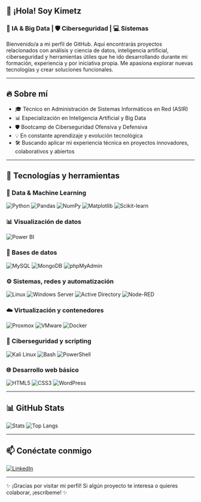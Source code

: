 ## 👋 ¡Hola! Soy Kimetz
### 🤖 IA & Big Data | 🛡️ Ciberseguridad | 💻 Sistemas

Bienvenido/a a mi perfil de GitHub. Aquí encontrarás proyectos relacionados con análisis y ciencia de datos, inteligencia artificial, ciberseguridad y herramientas útiles que he ido desarrollando durante mi formación, experiencia y por iniciativa propia. Me apasiona explorar nuevas tecnologías y crear soluciones funcionales.

---

## 🔥 Sobre mí
- 🎓 Técnico en Administración de Sistemas Informáticos en Red (ASIR)
- 📊 Especialización en Inteligencia Artificial y Big Data
- 🛡️ Bootcamp de Ciberseguridad Ofensiva y Defensiva
- 💡 En constante aprendizaje y evolución tecnológica
- 🛠️ Buscando aplicar mi experiencia técnica en proyectos innovadores, colaborativos y abiertos


---

## 🚀 Tecnologías y herramientas

### 🧠 Data & Machine Learning  
![Python](https://img.shields.io/badge/Python-3776AB?style=flat&logo=python&logoColor=white)
![Pandas](https://img.shields.io/badge/Pandas-150458?style=flat&logo=pandas)
![NumPy](https://img.shields.io/badge/NumPy-013243?style=flat&logo=numpy)
![Matplotlib](https://img.shields.io/badge/Matplotlib-11557C?style=flat&logo=matplotlib)
![Scikit-learn](https://img.shields.io/badge/Scikit--learn-F7931E?style=flat&logo=scikit-learn)

### 📊 Visualización de datos  
![Power BI](https://img.shields.io/badge/Power_BI-F2C811?style=flat&logo=powerbi&logoColor=black)

### 🧱 Bases de datos  
![MySQL](https://img.shields.io/badge/MySQL-4479A1?style=flat&logo=mysql&logoColor=white)
![MongoDB](https://img.shields.io/badge/MongoDB-47A248?style=flat&logo=mongodb&logoColor=white)
![phpMyAdmin](https://img.shields.io/badge/phpMyAdmin-6C78AF?style=flat&logo=php&logoColor=white)

### ⚙️ Sistemas, redes y automatización  
![Linux](https://img.shields.io/badge/Linux-FCC624?style=flat&logo=linux&logoColor=black)
![Windows Server](https://img.shields.io/badge/Windows_Server-0078D6?style=flat&logo=windows&logoColor=white)
![Active Directory](https://img.shields.io/badge/Active_Directory-003366?style=flat&logo=microsoft&logoColor=white)
![Node-RED](https://img.shields.io/badge/Node--RED-8F0000?style=flat)

### ☁️ Virtualización y contenedores  
![Proxmox](https://img.shields.io/badge/Proxmox-E57000?style=flat)
![VMware](https://img.shields.io/badge/VMware-607078?style=flat&logo=vmware)
![Docker](https://img.shields.io/badge/Docker-2496ED?style=flat&logo=docker&logoColor=white)

### 🔐 Ciberseguridad y scripting  
![Kali Linux](https://img.shields.io/badge/Kali_Linux-557C94?style=flat&logo=kalilinux&logoColor=white)
![Bash](https://img.shields.io/badge/Bash-121011?style=flat&logo=gnubash&logoColor=white)
![PowerShell](https://img.shields.io/badge/PowerShell-5391FE?style=flat&logo=powershell&logoColor=white)

### 🌐 Desarrollo web básico  
![HTML5](https://img.shields.io/badge/HTML5-E34F26?style=flat&logo=html5&logoColor=white)
![CSS3](https://img.shields.io/badge/CSS3-1572B6?style=flat&logo=css3&logoColor=white)
![WordPress](https://img.shields.io/badge/WordPress-21759B?style=flat&logo=wordpress&logoColor=white)

---

## 📊 GitHub Stats

![Stats](https://github-readme-stats.vercel.app/api?username=kimetzgithub&show_icons=true&theme=radical)
![Top Langs](https://github-readme-stats.vercel.app/api/top-langs/?username=kimetzgithub&layout=compact&theme=radical)

---

## 📫 Conéctate conmigo

[![LinkedIn](https://img.shields.io/badge/LinkedIn-0A66C2?style=flat&logo=linkedin&logoColor=white)](https://www.linkedin.com/in/kimetz-loro%C3%B1o-bengoa)

---

✨ ¡Gracias por visitar mi perfil! Si algún proyecto te interesa o quieres colaborar, ¡escríbeme! ✨
